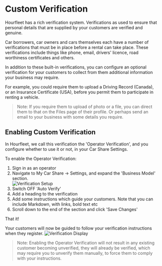 # Custom Verification

Hourfleet has a rich verification system. Verifications as used to ensure that personal details that are supplied by your customers are verified and genuine.

Car borrowers, car owners and cars themselves each have a number of verifications that must be in place before a rental can take place. These verifications include things like phone, email, drivers' licence, road worthiness certificates and others.

In addition to these built-in verifications, you can configure an optional verification for your customers to collect from them additional information your business may require. 

For example, you could require them to upload a Driving Record (Canada), or an Insurance Certificate (USA), before you permit them to participate in renting a vehicle. 

> Note: If you require them to upload of photo or a file, you can direct them to that on the Files page of their profile. Or perhaps send an email to your business with some details you require.

## Enabling Custom Verification

In Hourfleet, we call this verification the 'Operator Verification', and you configure whether to use it or not, in your Car Share Settings.

To enable the Operator Verification:

1. Sign in as an operator 
1. Navigate to My Car Share -> Settings, and expand the 'Business Model' section.    
![Verification Setup](/images/VerificationCustomSetup.png)
1. Switch OFF 'Auto Verify' 
1. Add a heading to the verification 
1. Add some instructions which guide your customers. Note that you can include Markdown, with links, bold text etc  
1. Scroll down to the end of the section and click 'Save Changes'  

That it!

Your customers will now be guided to follow your verification instructions when they register.
![Verification Display](/images/VerificationCustomUse.png)

>Note: Enabling the Operator Verification will not result in any existing customer becoming unverified, they will already be verified, which may require you to unverify them manually, to force them to comply with your instructions.

